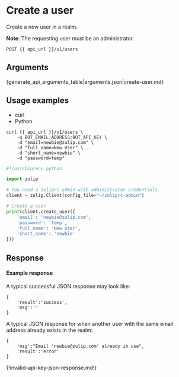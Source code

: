 # Create a user

Create a new user in a realm.

**Note**: The requesting user must be an administrator.

`POST {{ api_url }}/v1/users`

## Arguments

{generate_api_arguments_table|arguments.json|create-user.md}

## Usage examples
<div class="code-section" markdown="1">
<ul class="nav">
<li data-language="curl">curl</li>
<li data-language="python">Python</li>
</ul>
<div class="blocks">

<div data-language="curl" markdown="1">

```
curl {{ api_url }}/v1/users \
    -u BOT_EMAIL_ADDRESS:BOT_API_KEY \
    -d "email=newbie@zulip.com" \
    -d "full_name=New User" \
    -d "short_name=newbie" \
    -d "password=temp"

```

</div>

<div data-language="python" markdown="1">

```python
#!/usr/bin/env python

import zulip

# You need a zuliprc-admin with administrator credentials
client = zulip.Client(config_file="~/zuliprc-admin")

# Create a user
print(client.create_user({
    'email': 'newbie@zulip.com',
    'password': 'temp',
    'full_name': 'New User',
    'short_name': 'newbie'
}))
```

</div>

</div>

</div>

## Response

#### Example response

A typical successful JSON response may look like:

```
{
    'result':'success',
    'msg':''
}
```

A typical JSON response for when another user with the same
email address already exists in the realm:

```
{
    'msg':"Email 'newbie@zulip.com' already in use",
    'result':'error'
}
```

{!invalid-api-key-json-response.md!}
